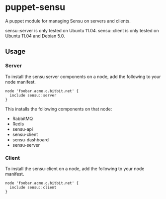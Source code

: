# puppet-sensu

A puppet module for managing Sensu on servers and clients.

sensu::server is only tested on Ubuntu 11.04.
sensu::client is only tested on Ubuntu 11.04 and Debian 5.0.

## Usage

### Server

To install the sensu server components on a node, add the following to your node manifest.

    node 'foobar.acme.c.bitbit.net' {
      include sensu::server
    }

This installs the following components on that node:

* RabbitMQ
* Redis
* sensu-api
* sensu-client
* sensu-dashboard
* sensu-server

### Client

To install the sensu-client on a node, add the following to your node manifest.

    node 'foobar.acme.c.bitbit.net' {
      include sensu::client
    }
